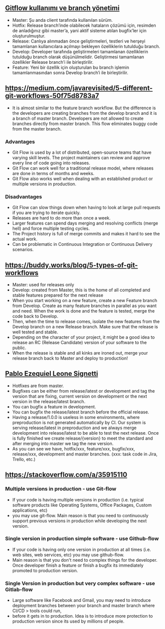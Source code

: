 ## [Gitflow kullanımı ve branch yönetimi](https://medium.com/software-development-turkey/git-flow-kullan%C4%B1m%C4%B1-ve-branch-y%C3%B6netimi-3a66a6106ddc)
- Master: Şu anda client tarafında kullanılan sürüm.
- Hotfix: Release branch’inde olabilecek hataların çözümü için, resimden de anladığınız gibi master’a, yani aktif sisteme atılan bugfix’ler için oluşturulmuştur.
- Release: Canlıya alınmadan önce geliştirmeleri, testleri ve herşeyi tamamlanan kullanıcılara açılmayı bekleyen özelliklerin tutulduğu branch.
- Develop: Developer tarafında geliştirmeleri tamamlanan özelliklerin tutulduğu branch olarak düşünülmelidir. Geliştirmesi tamamlanan özellikler Release branch’i ile birleştirilir.
- Feature: Yeni bir özellik için oluşturulan bu branch işlemin tamamlanmasından sonra Develop branch’i ile birleştirilir.

## https://medium.com/javarevisited/5-different-git-workflows-50f75d8783a7
- It is almost similar to the feature branch workflow. But the difference is the developers are creating branches from the develop branch and it is a branch of master branch. Developers are not allowed to create branches directly from master branch. This flow eliminates buggy code from the master branch.

### Advantages
- Git Flow is used by a lot of distributed, open-source teams that have varying skill levels. The project maintainers can review and approve every line of code going into releases.
- Git Flow can work well for a traditional release model, where releases are done in terms of months and weeks.
- Git Flow also works well when dealing with an established product or multiple versions in production.

### Disadvantages
- Git Flow can slow things down when having to look at large pull requests if you are trying to iterate quickly.
- Releases are hard to do more than once a week.
- Larger features can spend days merging and resolving conflicts (merge hell) and force multiple testing cycles.
- The Project history is full of merge commits and makes it hard to see the actual work.
- Can be problematic in Continuous Integration or Continuous Delivery scenarios.

## https://buddy.works/blog/5-types-of-git-workflows
- Master: used for releases only
- Develop: created from Master, this is the home of all completed and stable features prepared for the next release
- When you start working on a new feature, create a new Feature branch from Develop. Create as many feature branches in parallel as you want and need. When the work is done and the feature is tested, merge the code back to Develop.
- Then, when the time to release comes, isolate the new features from the Develop branch on a new Release branch. Make sure that the release is well tested and stable.
- Depending on the character of your project, it might be a good idea to release an RC (Release Candidate) version of your software to the public.
- When the release is stable and all kinks are ironed out, merge your release branch back to Master and deploy to production!

## [Pablo Ezequiel Leone Signetti](https://danielkummer.github.io/git-flow-cheatsheet)
- Hotfixes are from master.
- Bugfixes can be either from release/latest or development and tag the version that are fixing, current version on development or the next version in the release/latest branch.
- You can bugfix a feature in development.
- You can bugfix the release/latest branch before the official release.
- Having a release/1.0.0 is useless in some environments, where preproduction is not generated automatically by CI. Our system is serving release/latest in preproduction and we always merge development into release/latest to be able to test the next release. Once is fully finished we create release/{version} to meet the standard and after merging into master we tag the new version.
- As you can see we have, hotfix/xxx, feature/xxx, bugfix/xxx, release/xxx, development and master branches. (xxx: task code in Jira, Trello, etc.)

## https://stackoverflow.com/a/35915110

### Multiple versions in production - use Git-flow
- If your code is having multiple versions in production (i.e. typical software products like Operating Systems, Office Packages, Custom applications, etc) 
- you may use git-flow. Main reason is that you need to continuously support previous versions in production while developing the next version.

### Single version in production simple software - use Github-flow
- If your code is having only one version in production at all times (i.e. web sites, web services, etc) you may use github-flow. 
- Main reason is that you don't need to complex things for the developer. Once developer finish a feature or finish a bugfix its immediately promoted to production version.

### Single Version in production but very complex software - use Gitlab-flow
- Large software like Facebook and Gmail, you may need to introduce deployment branches between your branch and master branch where CI/CD > tools could run, 
- before it gets in to production. Idea is to introduce more protection to production version since its used by millions of people.
